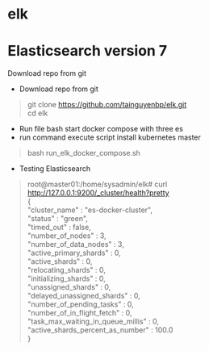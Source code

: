 # elk
# Elasticsearch version 7
Download repo from git
* Download repo from git<br>
> git clone https://github.com/tainguyenbp/elk.git<br>
> cd elk<br>
* Run file bash start docker compose with three es<br>
* run command execute script install kubernetes master<br>
> bash run_elk_docker_compose.sh<br>

* Testing Elasticsearch<br>
> root@master01:/home/sysadmin/elk# curl http://127.0.0.1:9200/_cluster/health?pretty<br>
> {<br>
>   "cluster_name" : "es-docker-cluster",<br>
>   "status" : "green",<br>
>   "timed_out" : false,<br>
>   "number_of_nodes" : 3,<br>
>   "number_of_data_nodes" : 3,<br>
>   "active_primary_shards" : 0,<br>
>   "active_shards" : 0,<br>
>   "relocating_shards" : 0,<br>
>   "initializing_shards" : 0,<br>
>   "unassigned_shards" : 0,<br>
>   "delayed_unassigned_shards" : 0,<br>
>   "number_of_pending_tasks" : 0,<br>
>   "number_of_in_flight_fetch" : 0,<br>
>   "task_max_waiting_in_queue_millis" : 0,<br>
>   "active_shards_percent_as_number" : 100.0<br>
> }<br>
